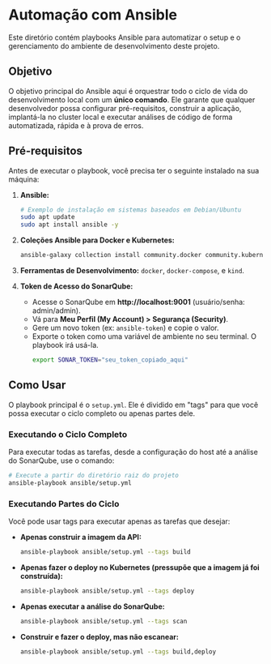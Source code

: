 # Automação com Ansible

Este diretório contém playbooks Ansible para automatizar o setup e o gerenciamento do ambiente de desenvolvimento deste projeto.

## Objetivo

O objetivo principal do Ansible aqui é orquestrar todo o ciclo de vida do desenvolvimento local com um **único comando**. Ele garante que qualquer desenvolvedor possa configurar pré-requisitos, construir a aplicação, implantá-la no cluster local e executar análises de código de forma automatizada, rápida e à prova de erros.

## Pré-requisitos

Antes de executar o playbook, você precisa ter o seguinte instalado na sua máquina:

1.  **Ansible:**
    ```bash
    # Exemplo de instalação em sistemas baseados em Debian/Ubuntu
    sudo apt update
    sudo apt install ansible -y
    ```

2.  **Coleções Ansible para Docker e Kubernetes:**
    ```bash
    ansible-galaxy collection install community.docker community.kubernetes
    ```

3.  **Ferramentas de Desenvolvimento:** `docker`, `docker-compose`, e `kind`.

4.  **Token de Acesso do SonarQube:**
    - Acesse o SonarQube em **http://localhost:9001** (usuário/senha: admin/admin).
    - Vá para **Meu Perfil (My Account) > Segurança (Security)**.
    - Gere um novo token (ex: `ansible-token`) e copie o valor.
    - Exporte o token como uma variável de ambiente no seu terminal. O playbook irá usá-la.
      ```bash
      export SONAR_TOKEN="seu_token_copiado_aqui"
      ```

## Como Usar

O playbook principal é o `setup.yml`. Ele é dividido em "tags" para que você possa executar o ciclo completo ou apenas partes dele.

### Executando o Ciclo Completo

Para executar todas as tarefas, desde a configuração do host até a análise do SonarQube, use o comando:

```bash
# Execute a partir do diretório raiz do projeto
ansible-playbook ansible/setup.yml
```

### Executando Partes do Ciclo

Você pode usar tags para executar apenas as tarefas que desejar:

-   **Apenas construir a imagem da API:**
    ```bash
    ansible-playbook ansible/setup.yml --tags build
    ```

-   **Apenas fazer o deploy no Kubernetes (pressupõe que a imagem já foi construída):**
    ```bash
    ansible-playbook ansible/setup.yml --tags deploy
    ```

-   **Apenas executar a análise do SonarQube:**
    ```bash
    ansible-playbook ansible/setup.yml --tags scan
    ```

-   **Construir e fazer o deploy, mas não escanear:**
    ```bash
    ansible-playbook ansible/setup.yml --tags build,deploy
    ```
